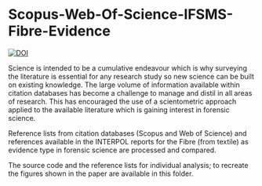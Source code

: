 # Scopus-Web-Of-Science-IFSMS-Fibre-Evidence
[![DOI](https://zenodo.org/badge/265857204.svg)](https://zenodo.org/badge/latestdoi/265857204)

Science is intended to be a cumulative endeavour which is why surveying the literature is essential for any research study so new science can be built on existing knowledge. The large volume of information available within citation databases has become a challenge to manage and distil in all areas of research. This has encouraged the use of a scientometric approach applied to the available literature which is gaining interest in forensic science.

Reference lists from citation databases (Scopus and Web of Science) and references available in the INTERPOL reports for the Fibre (from textile) as evidence type in forensic science are processed and compared.

The source code and the reference lists for individual analysis; to recreate the figures shown in the paper are available in this folder.

